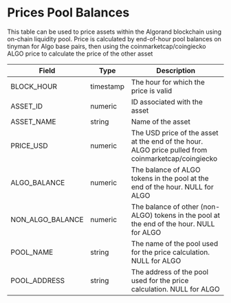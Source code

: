 # Prices Pool Balances

This table can be used to price assets within the Algorand blockchain using on-chain liquidity pool. Price is calculated by end-of-hour pool balances on tinyman for Algo base pairs, then using the coinmarketcap/coingiecko ALGO price to calculate the price of the other asset

| Field              | Type      | Description                                                                                        |
| ------------------ | --------- | -------------------------------------------------------------------------------------------------- |
| BLOCK\_HOUR        | timestamp | The hour for which the price is valid                                                              |
| ASSET\_ID          | numeric   | ID associated with the asset                                                                       |
| ASSET\_NAME        | string    | Name of the asset                                                                                  |
| PRICE\_USD         | numeric   | The USD price of the asset at the end of the hour. ALGO price pulled from coinmarketcap/coingiecko |
| ALGO\_BALANCE      | numeric   | The balance of ALGO tokens in the pool at the end of the hour. NULL for ALGO                       |
| NON\_ALGO\_BALANCE | numeric   | The balance of other (non-ALGO) tokens in the pool at the end of the hour. NULL for ALGO           |
| POOL\_NAME         | string    | The name of the pool used for the price calculation. NULL for ALGO                                 |
| POOL\_ADDRESS      | string    | The address of the pool used for the price calculation. NULL for ALGO                              |
